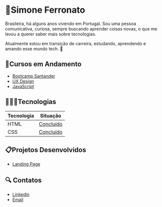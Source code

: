 # 💫Simone Ferronato

Brasileira, há alguns anos vivendo em Portugal.
Sou uma pessoa comunicativa, curiosa, sempre buscando aprender coisas novas, o que me levou a querer saber mais sobre tecnologias.

Atualmente estou em transição de carreira, estudando, aprendendo e amando esse mundo tech. 🚀

## 📒Cursos em Andamento
- [Bootcamp Santander](https://web.dio.me/track/santander-bootcamp-2023-backend-java)
- [UX Design](https://www.coursera.org/professional-certificates/google-ux-design)
- [JavaScript](https://www.estudonauta.com/)


## 🧑🏽‍💻Tecnologias
| Tecnologia | Situação |
|------|------|
| HTML |[Concluído](https://www.estudonauta.com/)
| CSS |[Concluído](https://www.estudonauta.com/) 

## 📋Projetos Desenvolvidos
- [Landing Page](https://simoneferronato.github.io/landing-page/)


## 🔍 Contatos
- [Linkedin](https://www.linkedin.com/in/simone-regina-ferronato-couto-539737134/)
- [Email](mailto:simoneferronato0221@gmail.com)
